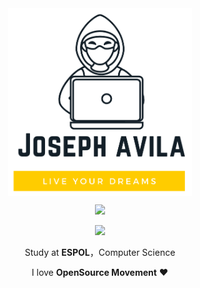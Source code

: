 <div align="center">
<img align="center" alt="GIF" height="300px" src="https://github.com/eljosephavila123/eljosephavila123/blob/58feb2ed07dc11034c8e2c872af2065e45a5fefe/logoProfile.png?raw=true" />
 
 
 
 ![](https://komarev.com/ghpvc/?username=eljosephavila123)

![](https://img.shields.io/github/stars/eljosephavila123?style=social)

Study at **ESPOL**，Computer Science

I love **OpenSource Movement** ❤️

</div>
